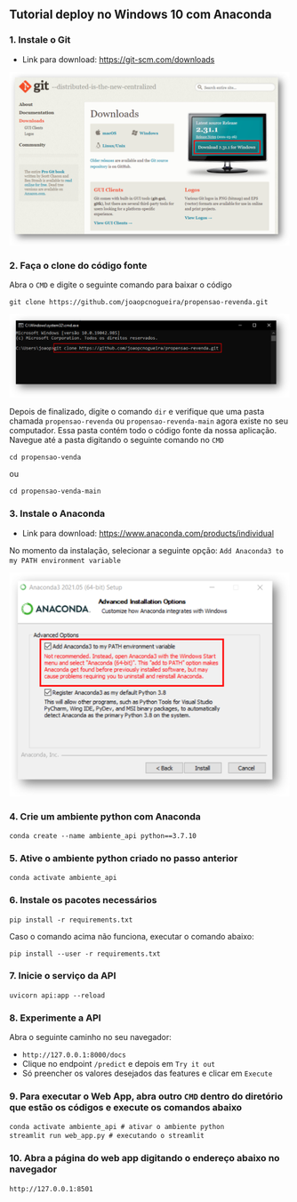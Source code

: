 ## Tutorial deploy no Windows 10 com Anaconda
### 1. Instale o Git
* Link para download: https://git-scm.com/downloads

![Git Download](./imagens/download_git.png)

### 2. Faça o clone do código fonte
Abra o `CMD` e digite o seguinte comando para baixar o código

```
git clone https://github.com/joaopcnogueira/propensao-revenda.git
```

![Git Clone](./imagens/git_clone.png)

Depois de finalizado, digite o comando `dir` e verifique que uma pasta chamada `propensao-revenda` ou `propensao-revenda-main` agora existe no seu computador.
Essa pasta contém todo o código fonte da nossa aplicação. Navegue até a pasta digitando o seguinte comando no `CMD`

```
cd propensao-venda
```

ou 

```
cd propensao-venda-main
```

### 3. Instale o Anaconda
* Link para download: https://www.anaconda.com/products/individual

No momento da instalação, selecionar a seguinte opção: `Add Anaconda3 to my PATH environment variable`

![Anaconda Path](./imagens/anaconda_instalacao.png)


### 4. Crie um ambiente python com Anaconda

```
conda create --name ambiente_api python==3.7.10
```

### 5. Ative o ambiente python criado no passo anterior

```
conda activate ambiente_api
```

### 6. Instale os pacotes necessários

```
pip install -r requirements.txt
```

Caso o comando acima não funciona, executar o comando abaixo:

```
pip install --user -r requirements.txt
```

### 7. Inicie o serviço da API

```
uvicorn api:app --reload
```

### 8. Experimente a API
Abra o seguinte caminho no seu navegador:
* `http://127.0.0.1:8000/docs`
* Clique no endpoint `/predict` e depois em `Try it out` 
* Só preencher os valores desejados das features e clicar em `Execute` 

### 9. Para executar o Web App, abra outro `CMD` dentro do diretório que estão os códigos e execute os comandos abaixo

```
conda activate ambiente_api # ativar o ambiente python
streamlit run web_app.py # executando o streamlit
```

### 10. Abra a página do web app digitando o endereço abaixo no navegador

```
http://127.0.0.1:8501
```

